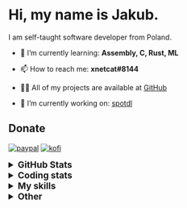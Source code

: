 # Hi, my name is Jakub.

I am self-taught software developer from Poland.

- 🌱 I’m currently learning: **Assembly, C, Rust, ML**

- 📫 How to reach me: **xnetcat#8144**

- 👨‍💻 All of my projects are available at [GitHub](https://github.com/xnetcat?tab=repositories)

- 🔭 I’m currently working on: [spotdl](https://github.com/spotDL/spotify-downloader)

## Donate

[![paypal](https://img.shields.io/badge/paypal-%2300457C.svg?&style=for-the-badge&logo=paypal&logoColor=white)](https://paypal.me/kko7)
[![kofi](https://img.shields.io/badge/kofi-%23F16061.svg?&style=for-the-badge&logo=ko-fi&logoColor=white)](https://ko-fi.com/xnetcat)



<details>
  <summary style="font-size:1.25em"><strong>GitHub Stats</strong></summary>
  <a href="https://github.com/anuraghazra/github-readme-stats" title="Go to Source">
    <img height=175 align="center" src="https://github-readme-stats.vercel.app/api?username=xnetcat&show_icons=true&theme=gotham">
  </a>
  <a href="https://github.com/anuraghazra/github-readme-stats">
  <img height=175 align="center" src="https://github-readme-stats.vercel.app/api/top-langs/?username=xnetcat&title_color=2aa889&text_color=99d1ce&icon_color=2bbc8a&bg_color=0c1014&langs_count=8&layout=compact" />
  </a>
</details>

<details>
  <summary style="font-size:1.25em"><strong>Coding stats</strong></summary>
  <!--START_SECTION:waka-->
<div class="waka-stats"><strong>🐱 My GitHub Data</strong>
<ul>
<li>🏆 381 Contributions in the Year 2023
<li>📦 77.3 kB Used in GitHub's Storage
<li>💼 Opted to Hire
<li>📜 18 Public Repositories
<li>🔑 3 Private Repositories
</ul><pre lang="text">
<strong>📅 I'm Most Productive on Monday</strong>
<code>Monday       58 commits     █████░░░░░░░░░░░░░░░░░░░░   19.93% 
Tuesday      50 commits     ████░░░░░░░░░░░░░░░░░░░░░   17.18% 
Wednesday    15 commits     █░░░░░░░░░░░░░░░░░░░░░░░░   5.15% 
Thursday     38 commits     ███░░░░░░░░░░░░░░░░░░░░░░   13.06% 
Friday       30 commits     ██░░░░░░░░░░░░░░░░░░░░░░░   10.31% 
Saturday     53 commits     ████░░░░░░░░░░░░░░░░░░░░░   18.21% 
Sunday       47 commits     ████░░░░░░░░░░░░░░░░░░░░░   16.15%</code>
</pre>

<pre lang="text"><strong>📊 This Week I Spent My Time On</strong>
<code>⌚︎  Time Zone: Europe/Warsaw
💬︎  Programming Languages: 
Python                   2 mins              █████████████████████████   100.0%
🔥  Editors: 
VS Code                  2 mins              █████████████████████████   100.0%
🐱‍‍💻   Projects: 
spotify-downloader       2 mins              █████████████████████████   100.0%
‍‍💻   Operating System: 
Windows                  2 mins              █████████████████████████   100.0%</code></pre><pre lang="text">
<strong>I Mostly Code in Python</strong>
<code>Python                   12 repos            ██████████████░░░░░░░░░░░   57.14% 
JavaScript               3 repos             ███░░░░░░░░░░░░░░░░░░░░░░   14.29% 
HTML                     2 repos             ██░░░░░░░░░░░░░░░░░░░░░░░   9.52% 
TypeScript               2 repos             ██░░░░░░░░░░░░░░░░░░░░░░░   9.52% 
Jupyter Notebook         1 repo              █░░░░░░░░░░░░░░░░░░░░░░░░   4.76%</code>
</pre>

**Timeline**

![Chart not found](https://raw.githubusercontent.com/xnetcat/xnetcat/master/charts/bar_graph.png) 


 Last Updated on 08/07/2023 01:59:59 UTC
<!--END_SECTION:waka-->
</details>

<details>
  <summary style="font-size:1.25em"><strong>My skills</strong></summary>
 
 ## Languages

![JavaScript](https://img.shields.io/badge/javascript%20-%23323330.svg?&style=for-the-badge&logo=javascript&logoColor=%23F7DF1E)
![Python](https://img.shields.io/badge/python%20-%2314354C.svg?&style=for-the-badge&logo=python&logoColor=white)
![HTML5](https://img.shields.io/badge/html5%20-%23E34F26.svg?&style=for-the-badge&logo=html5&logoColor=white)
![CSS3](https://img.shields.io/badge/css3%20-%231572B6.svg?&style=for-the-badge&logo=css3&logoColor=white)
![Shell Script](https://img.shields.io/badge/shell_script%20-%23121011.svg?&style=for-the-badge&logo=gnu-bash&logoColor=white)
![Markdown](https://img.shields.io/badge/markdown-%23000000.svg?&style=for-the-badge&logo=markdown&logoColor=white)

## Frameworks

![Flask](https://img.shields.io/badge/flask%20-%23000.svg?&style=for-the-badge&logo=flask&logoColor=white)
![Selenium](https://img.shields.io/badge/selenium%20-%2343B02A.svg?&style=for-the-badge&logo=selenium&logoColor=white)

## Version Control

![Git](https://img.shields.io/badge/git%20-%23F05033.svg?&style=for-the-badge&logo=git&logoColor=white)
![GitHub](https://img.shields.io/badge/github%20-%23121011.svg?&style=for-the-badge&logo=github&logoColor=white)

## CI

![GitHub Actions](https://img.shields.io/badge/github%20actions%20-%232671E5.svg?&style=for-the-badge&logo=github%20actions&logoColor=white)

## Other

![Jupyter](https://img.shields.io/badge/Jupyter%20-%23F37626.svg?&style=for-the-badge&logo=Jupyter&logoColor=white)

</details>

<details>
  <summary style="font-size:1.25em"><strong>Other</strong></summary>

## Contact

[![protonmail](https://img.shields.io/badge/protonmail-%238B89CC.svg?&style=for-the-badge&logo=protonmail&logoColor=white)](mailto:xnetcat@pm.me)
[![gmail](https://img.shields.io/badge/gmail-%23D14836.svg?&style=for-the-badge&logo=gmail&logoColor=white)](mailto:xnetcat.dev@gmail.com)
![discord](https://img.shields.io/badge/xnetcat%238144-7289DA.svg?&style=for-the-badge&logo=discord&logoColor=white)

</details>
